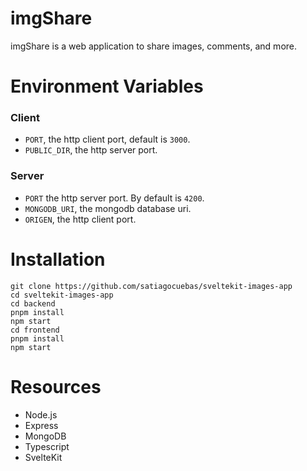 # imgShare
imgShare is a web application to share images, comments, and more.

# Environment Variables
### Client
* `PORT`, the http client port, default is `3000`.
* `PUBLIC_DIR`, the http server port.
### Server
- `PORT` the http server port. By default is `4200`.
- `MONGODB_URI`, the mongodb database uri.
- `ORIGEN`, the http client port.

# Installation
```
git clone https://github.com/satiagocuebas/sveltekit-images-app
cd sveltekit-images-app
cd backend
pnpm install
npm start
cd frontend
pnpm install
npm start
```

# Resources
- Node.js
- Express
- MongoDB
- Typescript
- SvelteKit
